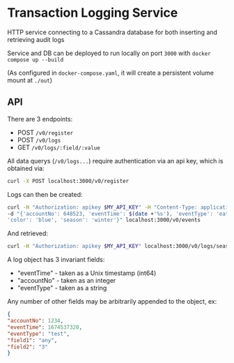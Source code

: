 # Transaction Logging Service

HTTP service connecting to a Cassandra database for both inserting and retrieving audit logs

Service and DB can be deployed to run locally on port `3000` with `docker compose up --build`

(As configured in `docker-compose.yaml`, it will create a persistent volume mount at `./out`)

## API

There are 3 endpoints:
- POST `/v0/register`
- POST `/v0/logs`
- GET `/v0/logs/:field/:value`

All data querys (`/v0/logs...`) require authentication via an api key, which is obtained via:
```bash
curl -X POST localhost:3000/v0/register
```

Logs can then be created:
```bash
curl -H "Authorization: apikey $MY_API_KEY" -H "Content-Type: application/json" \
-d "{'accountNo': 648523, 'eventTime': $(date +'%s'), 'eventType': 'eating', \
'color': 'blue', 'season': 'winter'}" localhost:3000/v0/events
```

And retrieved:
```bash
curl -H "Authorization: apikey $MY_API_KEY" localhost:3000/v0/logs/season/winter
```

A log object has 3 invariant fields:
- "eventTime" - taken as a Unix timestamp (int64)
- "accountNo" - taken as an integer
- "eventType" - taken as a string

Any number of other fields may be arbitrarily appended to the object, ex:
```json
{
"accountNo": 1234,
"eventTime": 1674537320,
"eventType": "test",
"field1": "any",
"field2": "3"
}
```
